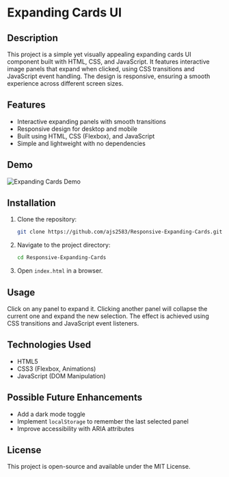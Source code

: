 # Expanding Cards UI

## Description

This project is a simple yet visually appealing expanding cards UI component built with HTML, CSS, and JavaScript. It features interactive image panels that expand when clicked, using CSS transitions and JavaScript event handling. The design is responsive, ensuring a smooth experience across different screen sizes.

## Features

- Interactive expanding panels with smooth transitions
- Responsive design for desktop and mobile
- Built using HTML, CSS (Flexbox), and JavaScript
- Simple and lightweight with no dependencies
## Demo

![Expanding Cards Demo](https://github.com/user-attachments/assets/091f881a-e35a-40b5-80eb-e4a443cb589f)



## Installation

1. Clone the repository:
   ```sh
   git clone https://github.com/ajs2583/Responsive-Expanding-Cards.git
   ```
2. Navigate to the project directory:
   ```sh
   cd Responsive-Expanding-Cards
   ```
3. Open `index.html` in a browser.

## Usage

Click on any panel to expand it. Clicking another panel will collapse the current one and expand the new selection. The effect is achieved using CSS transitions and JavaScript event listeners.

## Technologies Used

- HTML5
- CSS3 (Flexbox, Animations)
- JavaScript (DOM Manipulation)

## Possible Future Enhancements

- Add a dark mode toggle
- Implement `localStorage` to remember the last selected panel
- Improve accessibility with ARIA attributes

## License

This project is open-source and available under the MIT License.



